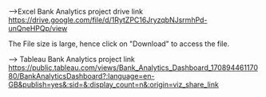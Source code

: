 -->Excel Bank Analytics project drive link
https://drive.google.com/file/d/1RytZPC16JryzqbNJsrmhPd-unQneHPQp/view

The File size is large, hence click on "Download" to access the file.


--> Tableau Bank Analytics project link
https://public.tableau.com/views/Bank_Analytics_Dashboard_17089446117080/BankAnalyticsDashboard?:language=en-GB&publish=yes&:sid=&:display_count=n&:origin=viz_share_link
